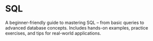 # SQL
A beginner-friendly guide to mastering SQL – from basic queries to advanced database concepts. Includes hands-on examples, practice exercises, and tips for real-world applications.
